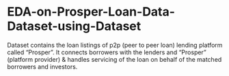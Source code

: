 # EDA-on-Prosper-Loan-Data-Dataset-using-Dataset
Dataset contains the loan listings of p2p (peer to peer loan) lending platform called “Prosper”. It connects borrowers with the lenders and “Prosper” (platform provider) &amp; handles servicing of the loan on behalf of the matched borrowers and investors.
